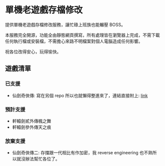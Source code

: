 # 單機老遊戲存檔修改

提供單機老遊戲存檔修改服務，讓忙碌上班族也能輾壓 BOSS。

本服務完全開源，功能全由靜態網頁撰寫，所有處理皆在瀏覽器上完成，不需下載任何執行檔或安裝檔，不需擔心來路不明檔案對個人電腦造成任何影響。

祝各位改得安心，玩得愉快。

## 遊戲清單

### 已支援

- 仙劍奇俠傳: 寫在另個 repo 所以也就懶得整進來了，連結直接附上: [link](https://chehsunliu.github.io/pal-save-editor)

### 預計支援

- 軒轅劍貳外傳楓之舞
- 軒轅劍參外傳天之痕

### 放棄支援

- 仙劍奇俠傳二: 存擋跟一代相比有作加密，我 reverse engineering 也不熟所以就沒辦法幫忙各位了。
